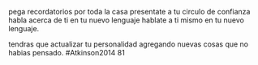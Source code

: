 pega recordatorios por toda la casa
presentate a tu circulo de confianza
habla acerca de ti en tu nuevo lenguaje
hablate a ti mismo en tu nuevo lenguaje.

tendras que actualizar tu personalidad agregando nuevas cosas que no habias pensado.
#Atkinson2014 81
